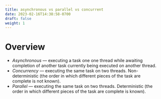 ```yaml
---
title: asynchronous vs parallel vs concurrent
date: 2023-02-16T14:38:58-0700
draft: false
weight: 1
---
```


# Overview
- *Asynchronous* — executing a task one one thread while awaiting completion of another task currently being executed on another thread.
- *Concurrency* — executing the same task on two threads. Non-deterministic (the order in which different pieces of the task are complete is not known).
- *Parallel* — executing the same task on two threads. Deterministic (the order in which different pieces of the task are complete is known).
